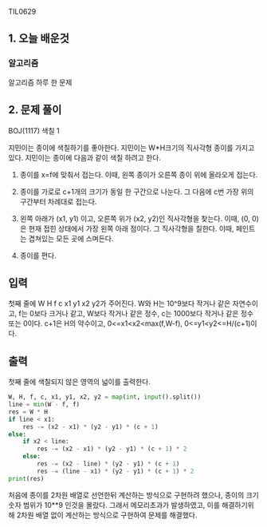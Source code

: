 TIL0629

## 1. 오늘 배운것

### 알고리즘



알고리즘 하루 한 문제

## 2. 문제 풀이

BOJ(1117) 색칠 1

지민이는 종이에 색칠하기를 좋아한다. 지민이는 W*H크기의 직사각형 종이를 가지고 있다. 지민이는 종이에 다음과 같이 색칠 하려고 한다.

1. 종이를 x=f에 맞춰서 접는다. 이때, 왼쪽 종이가 오른쪽 종이 위에 올라오게 접는다.

2. 종이를 가로로 c+1개의 크기가 동일 한 구간으로 나눈다. 그 다음에 c번 가장 위의 구간부터 차례대로 접는다.

3. 왼쪽 아래가 (x1, y1) 이고, 오른쪽 위가 (x2, y2)인 직사각형을 찾는다. 이때, (0, 0)은 현재 접힌 상태에서 가장 왼쪽 아래 점이다. 그 직사각형을 칠한다. 이때, 페인트는 겹쳐있는 모든 곳에 스며든다.

4. 종이를 편다.

## 입력

첫째 줄에 W H f c x1 y1 x2 y2가 주어진다. W와 H는 10^9보다 작거나 같은 자연수이고, f는 0보다 크거나 같고, W보다 작거나 같은 정수, c는 1000보다 작거나 같은 정수 또는 0이다. c+1은 H의 약수이고, 0<=x1<x2<max(f,W-f), 0<=y1<y2<=H/(c+1)이다.

## 출력

첫째 줄에 색칠되지 않은 영역의 넓이를 출력한다.



``````python
W, H, f, c, x1, y1, x2, y2 = map(int, input().split())
line = min(W - f, f)
res = W * H
if line < x1:
    res -= (x2 - x1) * (y2 - y1) * (c + 1)
else:
    if x2 < line:
        res -= (x2 - x1) * (y2 - y1) * (c + 1) * 2
    else:
        res -= (x2 - line) * (y2 - y1) * (c + 1)
        res -= (line - x1) * (y2 - y1) * (c + 1) * 2
print(res)
``````

처음에 종이를 2차원 배열로 선언한뒤 계산하는 방식으로 구현하려 했으나, 종이의 크기 숫자 범위가 10**9 인것을 몰랐다. 그래서 메모리초과가 발생하였고, 이를 해결하기위해 2차원 배열 없이 계산하는 방식으로 구현하여 문제를 해결했다.